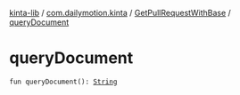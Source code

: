 [kinta-lib](../../index.md) / [com.dailymotion.kinta](../index.md) / [GetPullRequestWithBase](index.md) / [queryDocument](./query-document.md)

# queryDocument

`fun queryDocument(): `[`String`](https://kotlinlang.org/api/latest/jvm/stdlib/kotlin/-string/index.html)